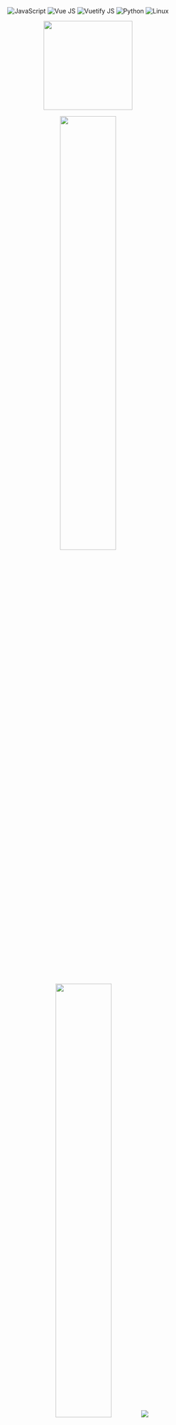 <!-- ![F](https://github.com/shinjitsue/shinjitsue/assets/71762653/40046547-4165-4375-910b-5c8f60b85a5c) -->

<p align="center">
  <img src="https://img.shields.io/badge/JavaScript-%231e1e1e.svg?style=for-the-badge&logo=JavaScript&logoColor=D50000" alt="JavaScript" />
  <img src="https://img.shields.io/badge/Vue.js-%231e1e1e.svg?style=for-the-badge&logo=Vue.js&logoColor=D50000" alt="Vue JS" />
  <img src="https://img.shields.io/badge/Vuetify.js-%231e1e1e.svg?style=for-the-badge&logo=Vuetify&logoColor=D50000" alt="Vuetify JS" />
  <img src="https://img.shields.io/badge/python-%231e1e1e.svg?style=for-the-badge&logo=python&logoColor=D50000" alt="Python" />
  <img src="https://img.shields.io/badge/linux-%231e1e1e.svg?style=for-the-badge&logo=linux&logoColor=D50000" alt="Linux" />
</p>

<div align="center">
  <img src = "https://github.com/shinjitsue/shinjitsue/assets/71762653/b917dd38-ef9b-45e2-92ed-7ec42c9ea6fe" width=200 />
</div>

<p align="center">
  <img height="50%" width="auto" src ="https://github-readme-stats.vercel.app/api?username=shinjitsue&show_icons=true&count_private=true&theme=darcula&hide_border=true&hide=issues&bg_color=00000000&title_color=D50000">
  <img height="50%" width="auto" src ="https://github-readme-stats.vercel.app/api/top-langs/?username=shinjitsue&layout=compact&hide_border=true&theme=darcula&bg_color=00000000&langs_count=6&exclude_repo=Pacman-AI&title_color=D50000">
  <img src ="https://github-readme-streak-stats.herokuapp.com?user=shinjitsue&theme=youtube-dark&hide_border=true&background=FFFFFF00">
</p>

<p align="center">
  <img src="https://visitcount.itsvg.in/api?id=shinjitsue&label=Views&color=4&icon=5&pretty=true)](https://visitcount.itsvg.in">
</p>

<!-- h4ck{yo!_I'm_W4tch1ng_y0u} -->

